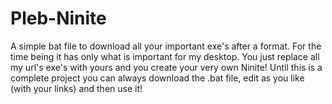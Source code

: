 # Pleb-Ninite
A simple bat file to download all your important exe's after a format.
For the time being it has only what is important for my desktop.
You just replace all my url's exe's with yours and you create your very own Ninite!
Until this is a complete project you can always download the .bat file, edit as you like (with your links) and then use it!
